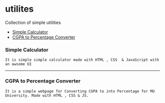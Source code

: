 # utilites
Collection of simple utilities


* [Simple Calculator](https://affanthebest.github.io/utilities/simple-calculator/)
* [CGPA to Percentage Converter](https://affanthebest.github.io/utilities/CGPA-To-PERCENTAGE/)

### Simple Calculator

```
It is simple simple calculator made with HTML , CSS  & JavaScript with an awsome UI
```

-------------------------------------------------------

### CGPA to Percentage Converter
```
It is a simple webpage for Converting CGPA to into Percentage for MU University. Made with HTML , CSS & JS.
```
